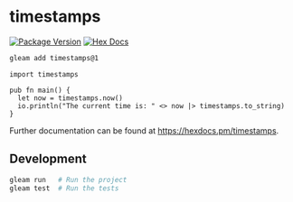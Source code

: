 # timestamps

[![Package Version](https://img.shields.io/hexpm/v/timestamps)](https://hex.pm/packages/timestamps)
[![Hex Docs](https://img.shields.io/badge/hex-docs-ffaff3)](https://hexdocs.pm/timestamps/)

```sh
gleam add timestamps@1
```
```gleam
import timestamps

pub fn main() {
  let now = timestamps.now()
  io.println("The current time is: " <> now |> timestamps.to_string)
}
```

Further documentation can be found at <https://hexdocs.pm/timestamps>.

## Development

```sh
gleam run   # Run the project
gleam test  # Run the tests
```
